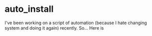 # auto_install
I've been working on a script of automation (because I hate changing system and doing it again) recently. So... Here is 
